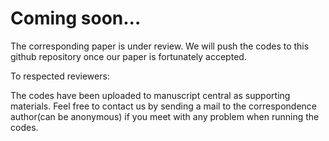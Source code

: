 # Coming soon...

The corresponding paper is under review. We will push the codes to this github repository once our paper is fortunately accepted.

To respected reviewers:

The codes have been uploaded to manuscript central as supporting materials. Feel free to contact us by sending a mail to the correspondence author(can be anonymous) if you meet with any problem when running the codes.
